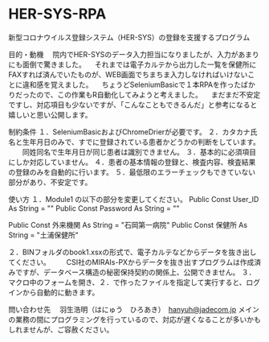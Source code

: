 # HER-SYS-RPA
新型コロナウイルス登録システム（HER-SYS）の登録を支援するプログラム

目的・動機
　院内でHER-SYSのデータ入力担当になりましたが、入力があまりにも面倒で驚きました。
　それまでは電子カルテから出力した一覧を保健所にFAXすれば済んでいたものが、WEB画面でちまちま入力しなければいけないことに違和感を覚えました。
　ちょうどSeleniumBasicで１本RPAを作ったばかりだったので、この作業もR自動化してみようと考えました。
　まだまだ不安定ですし、対応項目も少ないですが、「こんなこともできるんだ」と参考になると嬉しいと思い公開します。

制約条件
１．SeleniumBasicおよびChromeDrierが必要です。
２．カタカナ氏名と生年月日のみで、すでに登録されている患者かどうかの判断をしています。
　　同姓同名で生年月日が同じ患者は識別できません。
３．基本的に必須項目にしか対応していません。
４．患者の基本情報の登録と、検査内容、検査結果の登録のみを自動的に行います。
５．最低限のエラーチェックもできていない部分があり、不安定です。

使い方
１．Module1 の以下の部分を変更してください。
  Public Const User_ID As String = ""
  Public Const Password  As String = ""

  Public Const 外来機関 As String = "石岡第一病院"
  Public Const 保健所 As String = "土浦保健所"
  
２．BINフォルダのbook1.xsxの形式で、電子カルテなどからデータを抜き出してください。
　　CSI社のMIRAIs-PXからデータを抜き出すプログラムは作成済みですが、データベース構造の秘密保持契約の関係上、公開できません。
３．マクロ中のフォームを開き、２．で作ったファイルを指定して実行すると、ログインから自動的に動きます。

問い合わせ先
　羽生浩明（はにゅう　ひろあき）　hanyuh@jadecom.jp
メインの業務の間にプログラミングを行っているので、対応が遅くなることが多いかもしれませんが、ご容赦ください。
